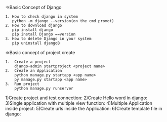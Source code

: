 =>Basic Concept of Django
    
    1. How to check django in system
       python -m django --version(on the cmd promot)
    2. How to download django
       pip install django
       pip install Django ==version
    3. How to delete Django in your system
       pip uninstall djangoB
       
       
=>Basic concept of project create

    1.  Create a project
        django-admin startproject <project name>
    2.  Create an Application
        python manage.py startapp <app name>
        py manage.py startapp <app name>
    3.  Run project
        python manage.py runserver
     
1)Create project and test connection:
2)Create Hello word in django:
3)Single application with multiple view function:
4)Multiple Application inside project:
5)Create urls inside the Application:
6)Create template file in django:


        

